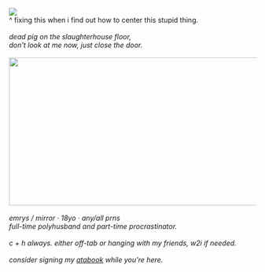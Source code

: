 ![](https://komarev.com/ghpvc/?username=swordsmaiden&label=<3&color=lightgrey&abbreviated=true) 
<br>^ fixing this when i find out how to center this stupid thing.
<br>
	<br><em>dead pig on the slaughterhouse floor,<br>don&#39;t look at me now, just close the door.</em>
	<br>
	<br><img src="https://psychopomp.wiki.gg/images/thumb/8/80/Mercury_Field.png/1280px-Mercury_Field.png?9bd5c8" class="fr-fic fr-dib" width="583" height="300.609">
	<br>
	<br><em>emrys / mirror &middot; 18yo &middot; any/all prns</em>
	<br><em>full-time polyhusband and part-time procrastinator.</em>
	<br>
	<br><em>c + h always. either off-tab or hanging with my friends, w2i if needed.</em>
	<br>
	<br><em>consider signing my&nbsp;</em><a href="https://swordsmaiden.atabook.org/" id="" rel="noopener noreferrer" target="_blank"><em>atabook</em></a><em>&nbsp;while you&#39;re here.</em>
